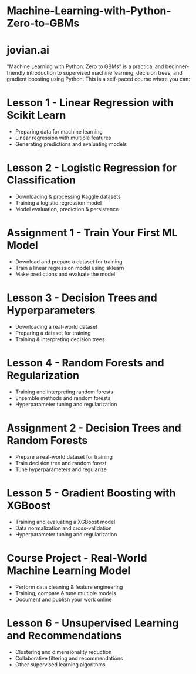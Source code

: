 # Machine-Learning-with-Python-Zero-to-GBMs

# jovian.ai

"Machine Learning with Python: Zero to GBMs" is a practical and beginner-friendly introduction to supervised machine learning, decision trees, and gradient boosting using Python. This is a self-paced course where you can:

# Lesson 1 - Linear Regression with Scikit Learn
- Preparing data for machine learning
- Linear regression with multiple features
- Generating predictions and evaluating models

# Lesson 2 - Logistic Regression for Classification
- Downloading & processing Kaggle datasets
- Training a logistic regression model
- Model evaluation, prediction & persistence

# Assignment 1 - Train Your First ML Model
- Download and prepare a dataset for training
- Train a linear regression model using sklearn
- Make predictions and evaluate the model

# Lesson 3 - Decision Trees and Hyperparameters
- Downloading a real-world dataset
- Preparing a dataset for training
- Training & interpreting decision trees

# Lesson 4 - Random Forests and Regularization
- Training and interpreting random forests
- Ensemble methods and random forests
- Hyperparameter tuning and regularization

# Assignment 2 - Decision Trees and Random Forests
- Prepare a real-world dataset for training
- Train decision tree and random forest
- Tune hyperparameters and regularize

# Lesson 5 - Gradient Boosting with XGBoost
- Training and evaluating a XGBoost model
- Data normalization and cross-validation
- Hyperparameter tuning and regularization

# Course Project - Real-World Machine Learning Model
- Perform data cleaning & feature engineering
- Training, compare & tune multiple models
- Document and publish your work online

# Lesson 6 - Unsupervised Learning and Recommendations
- Clustering and dimensionality reduction
- Collaborative filtering and recommendations
- Other supervised learning algorithms
